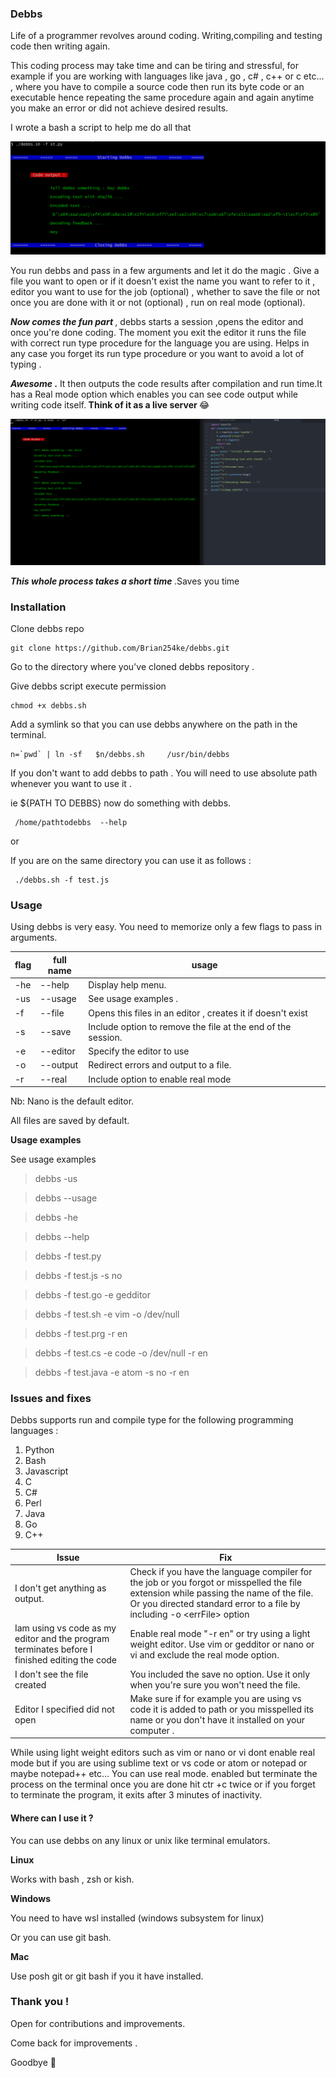<h3>Debbs</h3>

Life of a programmer revolves around coding. Writing,compiling and testing code then writing again.

This coding  process may take time and can be tiring and  stressful, for example if you are working with languages like java , go , c# , c++ or c etc... , where you have to compile a source code then run its byte code or an executable hence repeating the same procedure again and again anytime you make an error or did not achieve desired results.

I wrote a bash a script to help me do all that

![Debbs image](./dbs/debbs.png)

You run debbs and pass in a few arguments and let it do the magic . Give a file you want to open or if it doesn't exist the name you want to refer to it , editor you want to use for the job (optional) , whether to save the file or not once you are done with it or not (optional) , run on real mode (optional).

<b><i>Now comes the fun part </i></b>, debbs starts a session ,opens  the editor and once you're done coding. The moment you exit the editor it runs the file with correct run type procedure for the language you are using. Helps in any case you forget its run type procedure or you want to avoid a lot of typing .

<b><i> Awesome </i>.</b>
It then outputs the code results after compilation and run time.It has a  Real mode option which enables you can see code output while writing code itself.<b> Think of it as a live server  </b> 😂

![Debbs image](./dbs/action.png)

<b><i>This whole process takes a short time </i></b> .Saves you time

<h3>Installation </h3>

Clone debbs repo

```
git clone https://github.com/Brian254ke/debbs.git
```

Go to the directory where you've cloned debbs repository .

Give debbs script execute permission

```
chmod +x debbs.sh
```

Add a symlink so that you can use debbs anywhere on the path in the terminal.

```
n=`pwd` | ln -sf   $n/debbs.sh     /usr/bin/debbs
```

If you don't want to add debbs to path . You will need to use absolute path whenever you want to use it .

ie ${PATH TO DEBBS} now do something with debbs.

     /home/pathtodebbs  --help

or

If you are on the same directory you can use it as follows :

     ./debbs.sh -f test.js

<h3>Usage</h3>

Using debbs is very easy. You need to memorize only a few  flags to pass in arguments.

| flag | full name | usage                                                        |
| ---- | --------- | ------------------------------------------------------------ |
| -he  | --help    | Display help menu.                                           |
| -us  | --usage   | See usage examples .                                         |
| -f   | --file    | Opens this files in an editor , creates it if doesn't exist  |
| -s   | --save    | Include option to remove the file at the end of the session. |
| -e   | --editor  | Specify the editor to use                                    |
| -o   | --output  | Redirect errors and output to a file.                        |
| -r   | --real    | Include option to enable real mode                           |

Nb: Nano is the default editor.

All files are saved by default.

<b>Usage examples</b>

See usage examples

> debbs -us

> debbs --usage

> debbs -he

> debbs --help

> debbs -f test.py

> debbs -f test.js -s no

> debbs -f test.go -e gedditor

> debbs -f test.sh -e vim -o /dev/null

> debbs -f test.prg -r en

> debbs -f test.cs -e code -o /dev/null -r en

> debbs -f test.java -e atom -s no -r en

<h3>Issues and  fixes</h3>

Debbs supports run and compile type for the following programming languages :

1. Python
2. Bash
3. Javascript
4. C
5. C#
6. Perl
7. Java
8. Go
9. C++

| Issue                                                                                        | Fix                                                                                                                                                                                                               |
| -------------------------------------------------------------------------------------------- | ----------------------------------------------------------------------------------------------------------------------------------------------------------------------------------------------------------------- |
| I don't get anything as output.                                                              | Check if you have the language compiler for the job or you forgot or misspelled the file extension while passing the name of the file. Or you directed standard error to a file by including -o \<errFile> option |
| Iam using vs code as my editor and the program terminates before I finished editing the code | Enable real mode "-r en" or try using a light weight editor. Use vim or gedditor or nano or vi and exclude the real mode option.                                                                                  |
| I don't see the file created                                                                 | You included the save no option. Use it only when you're sure you won't need the file.                                                                                                                            |
| Editor I specified did not open                                                              | Make sure if for example you are using vs code it is added to  path or you misspelled its name or you don't have it installed on your computer .                                                                                      |

While using light weight editors such as vim or nano or vi dont enable real mode but if you are using sublime text or vs code or atom or notepad or maybe notepad++ etc... You can use real mode.
enabled but terminate the process on the terminal once you are done hit ctr +c twice or if you forget to terminate the program, it exits after 3 minutes of inactivity.

<h4>Where can I use it ?</h4>

You can use debbs on any linux or unix like terminal emulators.

<b>Linux</b>

Works with bash , zsh or kish.

<b>Windows</b>

You need to have wsl installed (windows subsystem for linux)

Or you can use git bash.

<b>Mac </b>

Use posh git or git bash if you it have installed.

<h3>Thank you !</h3>

Open for contributions and improvements.


Come back for improvements .

Goodbye 👋


